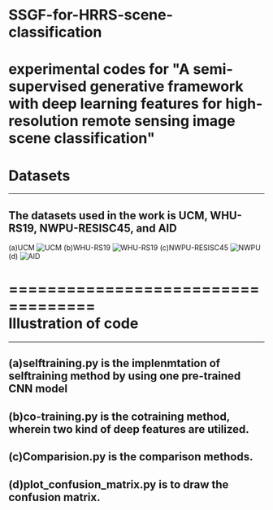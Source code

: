 # SSGF-for-HRRS-scene-classification
experimental codes for "A semi-supervised generative framework with deep learning features for high-resolution remote sensing image scene classification"
===================================  
Datasets
===================================  
-----------------------------------  
The datasets used in the work is UCM, WHU-RS19, NWPU-RESISC45, and AID
-----------------------------------  
(a)UCM
![UCM](https://github.com/weihancug/SSGF-for-HRRS-scene-classification/blob/master/UCM-dataset.png)
(b)WHU-RS19
![WHU-RS19](https://github.com/weihancug/SSGF-for-HRRS-scene-classification/blob/master/WHU-dataset.png)
(c)NWPU-RESISC45
![NWPU](https://github.com/weihancug/SSGF-for-HRRS-scene-classification/blob/master/NUPW-45.png)
(d)
![AID](https://github.com/weihancug/SSGF-for-HRRS-scene-classification/blob/master/AID-dataset.png)

===================================  
Illustration of code
===================================  
-----------------------------------  
(a)selftraining.py is the implenmtation of selftraining method by using one pre-trained CNN model
-----------------------------------  
(b)co-training.py is the cotraining method, wherein two kind of deep features are utilized.
-----------------------------------  
(c)Comparision.py is the comparison methods.
-----------------------------------  
(d)plot_confusion_matrix.py is to draw the confusion matrix.
-----------------------------------  

